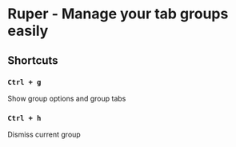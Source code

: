 # Ruper - Manage your tab groups easily

## Shortcuts

### `Ctrl + g`

Show group options and group tabs

### `Ctrl + h`

Dismiss current group
